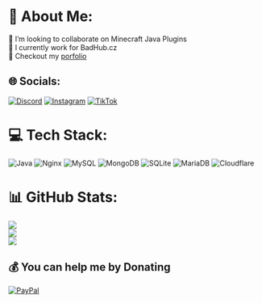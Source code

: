 # 💫 About Me:
👯 I’m looking to collaborate on Minecraft Java Plugins<br>🌱 I currently work for BadHub.cz<br>💬 Checkout my [porfolio](https://waterchick.dev)


## 🌐 Socials:
[![Discord](https://img.shields.io/badge/Discord-%237289DA.svg?logo=discord&logoColor=white)](https://discord.waterchick.dev/) [![Instagram](https://img.shields.io/badge/Instagram-%23E4405F.svg?logo=Instagram&logoColor=white)](https://instagram.com/waterchickmc) [![TikTok](https://img.shields.io/badge/TikTok-%23000000.svg?logo=TikTok&logoColor=white)](https://tiktok.com/@waterchickmc) 

# 💻 Tech Stack:
![Java](https://img.shields.io/badge/java-%23ED8B00.svg?style=for-the-badge&logo=openjdk&logoColor=white) ![Nginx](https://img.shields.io/badge/nginx-%23009639.svg?style=for-the-badge&logo=nginx&logoColor=white) ![MySQL](https://img.shields.io/badge/mysql-4479A1.svg?style=for-the-badge&logo=mysql&logoColor=white) ![MongoDB](https://img.shields.io/badge/MongoDB-%234ea94b.svg?style=for-the-badge&logo=mongodb&logoColor=white) ![SQLite](https://img.shields.io/badge/sqlite-%2307405e.svg?style=for-the-badge&logo=sqlite&logoColor=white) ![MariaDB](https://img.shields.io/badge/MariaDB-003545?style=for-the-badge&logo=mariadb&logoColor=white) ![Cloudflare](https://img.shields.io/badge/Cloudflare-F38020?style=for-the-badge&logo=Cloudflare&logoColor=white)
# 📊 GitHub Stats:
![](https://github-readme-stats.vercel.app/api?username=WaterChick&theme=dark&hide_border=false&include_all_commits=false&count_private=true)<br/>
![](https://github-readme-streak-stats.herokuapp.com/?user=WaterChick&theme=dark&hide_border=false)<br/>
![](https://github-readme-stats.vercel.app/api/top-langs/?username=WaterChick&theme=dark&hide_border=false&include_all_commits=false&count_private=true&layout=compact)

  ## 💰 You can help me by Donating
  [![PayPal](https://img.shields.io/badge/PayPal-00457C?style=for-the-badge&logo=paypal&logoColor=white)](https://paypal.me/waterchick) 

  
<!-- Proudly created with GPRM ( https://gprm.itsvg.in ) -->
